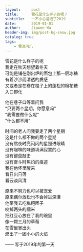 ```yaml
---
layout:     post
title:      雪花是什么样子的呢？
subtitle:   一不小心溜进了2019
date:       2019-01-01
author:     Jiawen Wu
header-img: img/post-bg-snow.jpg
catalog: true
tags:
    - 雪泥鸿爪
---
```

<script type="text/javascript">
// 禁止右键菜单
document.oncontextmenu = function(){ return false; };
// 禁止文字选择
document.onselectstart = function(){ return false; };
// 禁止复制
document.oncopy = function(){ return false; };
// 禁止剪切
document.oncut = function(){ return false; };
// 禁止粘贴
document.onpaste = function(){ return false; };
</script>

雪花是什么样子的呢  
我走在秋天想望着冬天  
可能是铺在刚出炉的面包上那一层冰糖  
有着沙沙而清透的质感  
又或者是在卷在棍子上的蓬松的棉花糖  
入口即化

他在巷子口等着问我  
“只要两个星期，你愿意吗”  
“我需要做什么呢”  
“什么都不用”

时间的老人问我要走了两个星期  
这是什么都不做的两个星期  
没有熬夜时亮闪闪的星照进眼睛  
没有咖啡的味道填满寂寞的心  
没有键盘敲击  
没有奋斗时焦灼的痕迹  
我在他怀里醒来  
看日出日落  
看云淡风清  

原来不努力也可以被宠爱  
原来偶尔放松也不会掉进深潭  
他带我去吃糍粑团子  
咬掉两头的糯米  
把红豆心放在了我的碗里  
像一颗三月的草莓  
在雪里冒出头  
燃出了一团小小的火焰

—— 写于2019年的第一天



